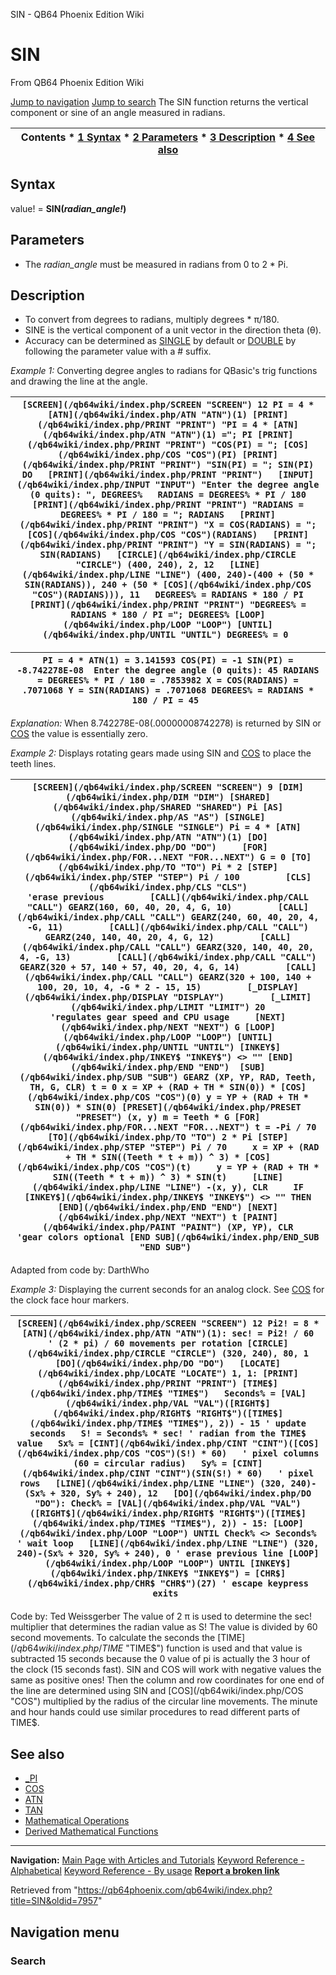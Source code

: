 


SIN - QB64 Phoenix Edition Wiki








# SIN



From QB64 Phoenix Edition Wiki



[Jump to navigation](#mw-head)
[Jump to search](#searchInput)
The SIN function returns the vertical component or sine of an angle measured in radians.


  






| Contents * [1 Syntax](#Syntax) * [2 Parameters](#Parameters) * [3 Description](#Description) * [4 See also](#See_also) |
| --- |


## Syntax


value! = **SIN(***radian\_angle!***)**
  




## Parameters


* The *radian\_angle* must be measured in radians from 0 to 2 \* Pi.


  




## Description


* To convert from degrees to radians, multiply degrees \* π/180.
* SINE is the vertical component of a unit vector in the direction theta (θ).
* Accuracy can be determined as [SINGLE](/qb64wiki/index.php/SINGLE "SINGLE") by default or [DOUBLE](/qb64wiki/index.php/DOUBLE "DOUBLE") by following the parameter value with a # suffix.


  

*Example 1:* Converting degree angles to radians for QBasic's trig functions and drawing the line at the angle.





| ``` [SCREEN](/qb64wiki/index.php/SCREEN "SCREEN") 12 PI = 4 * [ATN](/qb64wiki/index.php/ATN "ATN")(1) [PRINT](/qb64wiki/index.php/PRINT "PRINT") "PI = 4 * [ATN](/qb64wiki/index.php/ATN "ATN")(1) ="; PI [PRINT](/qb64wiki/index.php/PRINT "PRINT") "COS(PI) = "; [COS](/qb64wiki/index.php/COS "COS")(PI) [PRINT](/qb64wiki/index.php/PRINT "PRINT") "SIN(PI) = "; SIN(PI) DO   [PRINT](/qb64wiki/index.php/PRINT "PRINT")   [INPUT](/qb64wiki/index.php/INPUT "INPUT") "Enter the degree angle (0 quits): ", DEGREES%   RADIANS = DEGREES% * PI / 180   [PRINT](/qb64wiki/index.php/PRINT "PRINT") "RADIANS = DEGREES% * PI / 180 = "; RADIANS   [PRINT](/qb64wiki/index.php/PRINT "PRINT") "X = COS(RADIANS) = "; [COS](/qb64wiki/index.php/COS "COS")(RADIANS)   [PRINT](/qb64wiki/index.php/PRINT "PRINT") "Y = SIN(RADIANS) = "; SIN(RADIANS)   [CIRCLE](/qb64wiki/index.php/CIRCLE "CIRCLE") (400, 240), 2, 12   [LINE](/qb64wiki/index.php/LINE "LINE") (400, 240)-(400 + (50 * SIN(RADIANS)), 240 + (50 * [COS](/qb64wiki/index.php/COS "COS")(RADIANS))), 11   DEGREES% = RADIANS * 180 / PI   [PRINT](/qb64wiki/index.php/PRINT "PRINT") "DEGREES% = RADIANS * 180 / PI ="; DEGREES% [LOOP](/qb64wiki/index.php/LOOP "LOOP") [UNTIL](/qb64wiki/index.php/UNTIL "UNTIL") DEGREES% = 0  ``` |
| --- |




| ``` PI = 4 * ATN(1) = 3.141593 COS(PI) = -1 SIN(PI) = -8.742278E-08  Enter the degree angle (0 quits): 45 RADIANS = DEGREES% * PI / 180 = .7853982 X = COS(RADIANS) = .7071068 Y = SIN(RADIANS) = .7071068 DEGREES% = RADIANS * 180 / PI = 45  ``` |
| --- |


*Explanation:* When 8.742278E-08(.00000008742278) is returned by SIN or [COS](/qb64wiki/index.php/COS "COS") the value is essentially zero.
  

*Example 2:* Displays rotating gears made using SIN and [COS](/qb64wiki/index.php/COS "COS") to place the teeth lines.





| ``` [SCREEN](/qb64wiki/index.php/SCREEN "SCREEN") 9 [DIM](/qb64wiki/index.php/DIM "DIM") [SHARED](/qb64wiki/index.php/SHARED "SHARED") Pi [AS](/qb64wiki/index.php/AS "AS") [SINGLE](/qb64wiki/index.php/SINGLE "SINGLE") Pi = 4 * [ATN](/qb64wiki/index.php/ATN "ATN")(1) [DO](/qb64wiki/index.php/DO "DO")     [FOR](/qb64wiki/index.php/FOR...NEXT "FOR...NEXT") G = 0 [TO](/qb64wiki/index.php/TO "TO") Pi * 2 [STEP](/qb64wiki/index.php/STEP "STEP") Pi / 100         [CLS](/qb64wiki/index.php/CLS "CLS")                                   'erase previous         [CALL](/qb64wiki/index.php/CALL "CALL") GEARZ(160, 60, 40, 20, 4, G, 10)         [CALL](/qb64wiki/index.php/CALL "CALL") GEARZ(240, 60, 40, 20, 4, -G, 11)         [CALL](/qb64wiki/index.php/CALL "CALL") GEARZ(240, 140, 40, 20, 4, G, 12)         [CALL](/qb64wiki/index.php/CALL "CALL") GEARZ(320, 140, 40, 20, 4, -G, 13)         [CALL](/qb64wiki/index.php/CALL "CALL") GEARZ(320 + 57, 140 + 57, 40, 20, 4, G, 14)         [CALL](/qb64wiki/index.php/CALL "CALL") GEARZ(320 + 100, 140 + 100, 20, 10, 4, -G * 2 - 15, 15)         [_DISPLAY](/qb64wiki/index.php/DISPLAY "DISPLAY")         [_LIMIT](/qb64wiki/index.php/LIMIT "LIMIT") 20                 'regulates gear speed and CPU usage     [NEXT](/qb64wiki/index.php/NEXT "NEXT") G [LOOP](/qb64wiki/index.php/LOOP "LOOP") [UNTIL](/qb64wiki/index.php/UNTIL "UNTIL") [INKEY$](/qb64wiki/index.php/INKEY$ "INKEY$") <> "" [END](/qb64wiki/index.php/END "END")  [SUB](/qb64wiki/index.php/SUB "SUB") GEARZ (XP, YP, RAD, Teeth, TH, G, CLR) t = 0 x = XP + (RAD + TH * SIN(0)) * [COS](/qb64wiki/index.php/COS "COS")(0) y = YP + (RAD + TH * SIN(0)) * SIN(0) [PRESET](/qb64wiki/index.php/PRESET "PRESET") (x, y) m = Teeth * G [FOR](/qb64wiki/index.php/FOR...NEXT "FOR...NEXT") t = -Pi / 70 [TO](/qb64wiki/index.php/TO "TO") 2 * Pi [STEP](/qb64wiki/index.php/STEP "STEP") Pi / 70     x = XP + (RAD + TH * SIN((Teeth * t + m)) ^ 3) * [COS](/qb64wiki/index.php/COS "COS")(t)     y = YP + (RAD + TH * SIN((Teeth * t + m)) ^ 3) * SIN(t)     [LINE](/qb64wiki/index.php/LINE "LINE") -(x, y), CLR     IF [INKEY$](/qb64wiki/index.php/INKEY$ "INKEY$") <> "" THEN [END](/qb64wiki/index.php/END "END") [NEXT](/qb64wiki/index.php/NEXT "NEXT") t [PAINT](/qb64wiki/index.php/PAINT "PAINT") (XP, YP), CLR            'gear colors optional [END SUB](/qb64wiki/index.php/END_SUB "END SUB")  ``` |
| --- |


Adapted from code by: DarthWho
  

*Example 3:* Displaying the current seconds for an analog clock. See [COS](/qb64wiki/index.php/COS "COS") for the clock face hour markers.





| ``` [SCREEN](/qb64wiki/index.php/SCREEN "SCREEN") 12 Pi2! = 8 * [ATN](/qb64wiki/index.php/ATN "ATN")(1): sec! = Pi2! / 60  ' (2 * pi) / 60 movements per rotation [CIRCLE](/qb64wiki/index.php/CIRCLE "CIRCLE") (320, 240), 80, 1 [DO](/qb64wiki/index.php/DO "DO")   [LOCATE](/qb64wiki/index.php/LOCATE "LOCATE") 1, 1: [PRINT](/qb64wiki/index.php/PRINT "PRINT") [TIME$](/qb64wiki/index.php/TIME$ "TIME$")   Seconds% = [VAL](/qb64wiki/index.php/VAL "VAL")([RIGHT$](/qb64wiki/index.php/RIGHT$ "RIGHT$")([TIME$](/qb64wiki/index.php/TIME$ "TIME$"), 2)) - 15 ' update seconds   S! = Seconds% * sec! ' radian from the TIME$ value   Sx% = [CINT](/qb64wiki/index.php/CINT "CINT")([COS](/qb64wiki/index.php/COS "COS")(S!) * 60)   ' pixel columns (60 = circular radius)   Sy% = [CINT](/qb64wiki/index.php/CINT "CINT")(SIN(S!) * 60)   ' pixel rows   [LINE](/qb64wiki/index.php/LINE "LINE") (320, 240)-(Sx% + 320, Sy% + 240), 12   [DO](/qb64wiki/index.php/DO "DO"): Check% = [VAL](/qb64wiki/index.php/VAL "VAL")([RIGHT$](/qb64wiki/index.php/RIGHT$ "RIGHT$")([TIME$](/qb64wiki/index.php/TIME$ "TIME$"), 2)) - 15: [LOOP](/qb64wiki/index.php/LOOP "LOOP") UNTIL Check% <> Seconds%  ' wait loop   [LINE](/qb64wiki/index.php/LINE "LINE") (320, 240)-(Sx% + 320, Sy% + 240), 0 ' erase previous line [LOOP](/qb64wiki/index.php/LOOP "LOOP") UNTIL [INKEY$](/qb64wiki/index.php/INKEY$ "INKEY$") = [CHR$](/qb64wiki/index.php/CHR$ "CHR$")(27) ' escape keypress exits  ``` |
| --- |


Code by: Ted Weissgerber
The value of 2 π is used to determine the sec! multiplier that determines the radian value as S! The value is divided by 60 second movements. To calculate the seconds the [TIME$](/qb64wiki/index.php/TIME$ "TIME$") function is used and that value is subtracted 15 seconds because the 0 value of pi is actually the 3 hour of the clock (15 seconds fast). SIN and COS will work with negative values the same as positive ones! Then the column and row coordinates for one end of the line are determined using SIN and [COS](/qb64wiki/index.php/COS "COS") multiplied by the radius of the circular line movements. The minute and hour hands could use similar procedures to read different parts of TIME$.


  




## See also


* [\_PI](/qb64wiki/index.php/PI "PI")
* [COS](/qb64wiki/index.php/COS "COS")
* [ATN](/qb64wiki/index.php/ATN "ATN")
* [TAN](/qb64wiki/index.php/TAN "TAN")
* [Mathematical Operations](/qb64wiki/index.php/Mathematical_Operations "Mathematical Operations")
* [Derived Mathematical Functions](/qb64wiki/index.php/Mathematical_Operations#Derived_Mathematical_Functions "Mathematical Operations")


  






---


**Navigation:**
[Main Page with Articles and Tutorials](/qb64wiki/index.php/Main_Page "Main Page")
[Keyword Reference - Alphabetical](/qb64wiki/index.php/Keyword_Reference_-_Alphabetical "Keyword Reference - Alphabetical")
[Keyword Reference - By usage](/qb64wiki/index.php/Keyword_Reference_-_By_usage "Keyword Reference - By usage")
**[Report a broken link](https://qb64phoenix.com/forum/showthread.php?tid=2800)**  





Retrieved from "<https://qb64phoenix.com/qb64wiki/index.php?title=SIN&oldid=7957>"




## Navigation menu








### Search





















